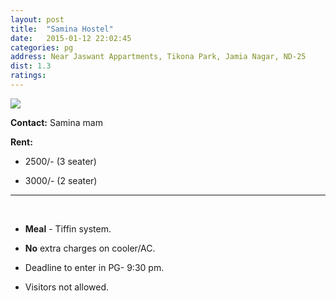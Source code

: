 ```yaml
---
layout: post
title:  "Samina Hostel"
date:   2015-01-12 22:02:45
categories: pg
address: Near Jaswant Appartments, Tikona Park, Jamia Nagar, ND-25
dist: 1.3
ratings:
---
```


<a href="https://www.google.co.in/maps/place/Samina+Girls+Hostel/@28.563311, 77.289945,17z/data=!3m1!4b1!4m2!3m1!1s0x390ce474c1388f19:0x4fce385ecea0557b?hl=en">
        <img src="https://maps.googleapis.com/maps/api/staticmap?visible=Jamia+Millia+Islamia&size=640x300&scale=2&maptype=roadmap&markers=%7Ccolor:red%7Clabel:S%7C28.563311, 77.289945&markers=size:mid|color:green%7Clabel:FET%7C28.5606083,77.2790183&markers=size:mid|color:green%7Clabel:FET%7C28.561075,77.280960&path=color:0x0000ff|weight:3|28.561163, 77.279366|28.561370, 77.279388|28.561559, 77.279409|28.561483, 77.279602|28.561257, 77.279624|28.561031, 77.280461|28.561031, 77.281319|28.560974, 77.282370|28.561050, 77.282757|28.561106, 77.282993|28.561634, 77.284259|28.561672, 77.284495|28.561766, 77.284902|28.561898, 77.285095|28.562237, 77.285825|28.562237, 77.286276|28.562312, 77.286555|28.562312, 77.287005|28.562275, 77.287434|28.562388, 77.287627|28.562614, 77.288507|28.562802, 77.288443|28.562727, 77.288808|28.562897, 77.289022|28.562727, 77.289258|28.563029, 77.289666|28.563236, 77.289816|28.563311, 77.289945" />
</a>

**Contact:** Samina mam



**Rent:**

* 2500/- (3 seater)

* 3000/- (2 seater)


<hr><br>

*  **Meal** - Tiffin system.

*  **No** extra charges on cooler/AC.

*    Deadline to enter in PG- 9:30 pm.

*    Visitors not allowed.




